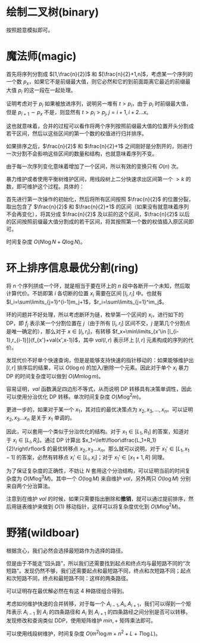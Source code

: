 # 绘制二叉树(binary)

按照题意模拟即可。

# 魔法师(magic)

首先将序列分割成 $[1,\frac{n}{2}]$ 和 $[\frac{n}{2}+1,n]$，考虑某一个序列的一个数 $p_x$，如果它不是前缀最大值，则它必然和它的到前面距离它最近的前缀最大值 $p_i$ 的这一段在一起处理。

证明考虑对于 $p_i$ 如果被放进序列，说明另一堆有 $t>p_i$，由于 $p_i$ 时前缀最大值，但是 $p_{i+1}\sim p_x$ 不是，则显然有 $t>p_i>p_j,j=i+1,i+2\dots x$。

这也就意味着，合并的过程可以看作将两个序列按照前缀最大值的位置开头分割成若干区间，然后以这些区间的第一个数的权值进行归并排序。

如果排序之后，$\frac{n}{2}$ 和 $\frac{n}{2}+1$ 之间刚好是分割开的，则进行一次分割不会影响这些区间的数量和结构，也就意味着序列不变。

由于每一次序列变化意味着增加了一个区间，所以有效的变换只有 $O(n)$ 次。

暴力维护或者使用平衡树维护区间，用线段树上二分快速求出区间第一个 $>k$ 的数，即可维护这个过程。具体的：

首先进行第一次操作的初始化，然后将所有区间按照 $\frac{n}{2}$ 的位置分裂，取出包含了 $\frac{n}{2}$ 和 $\frac{n}{2}+1$ 的区间（如果没有就意味着序列不会再变化），将其分成 $\frac{n}{2}$ 及以前的这个区间，$\frac{n}{2}$ 以后的区间按照前缀最大值分割成的若干区间，将其按照第一个数的权值插入原区间即可。

时间复杂度 $O(N\log N+Q\log N)$。

# 环上排序信息最优分割(ring)

将 $n$ 个序列拼成一个环，就是相当于要在环上的 $n$ 段中各断开一个未知，然后取计算代价。不妨即第 $i$ 各切断的位置 $x_i$ 需要在区间 $[l_i,r_i]$ 中。也就有 $l_i=\sum\limits_{j=1}^{i-1}m_j+1$，$r_i=\sum\limits_{j=1}^im_j$。

环的问题并不好处理，所以考虑断环为链，枚举第一个区间的 $x_i$，进行如下的 DP，即 $f_j$ 表示某一个分割位置在 $j$（由于所有 $[l_i,r_i]$ 区间不交，$j$ 是第几个分割点是唯一确定的），那么对于 $x\in[l_i,r_i]$，有转移 $f_x=\min\limits_{x'\in [l_{i-1},r_{i-1}]}(f_{x'}+val(x',x-1))$，其中 $val(l,r)$ 表示环上 $[l,r]$ 元素构成的序列的代价。

发现代价不好单个快速查询，但是是能够支持快速的指针移动的：如果能够维护出 $[l,r]$ 排序后的结果，可以 $O(\log n)$ 的加入/删除一个元素。因此对于单个 $x_i$ 暴力 DP 的时间复杂度可以做到 $O(Mm\log m)$。

容易证明，$val$ 函数满足四边形不等式，从而说明 DP 转移具有决策单调性，因此可以使用分治优化 DP 转移。单次时间复杂度 $O(M\log^2 m)$。

更进一步的，如果对于某一个 $x_1$，其对应的最优决策点为 $x_2,x_3,\dots ,x_n$。可以证明 $x_2,x_3\dots x_n$ 是关于 $x_1$ 单调的。

因此，可以套用一个类似于分治优化的结构。对于 $x_1\in[L_1,R_1]$ 的答案，知道对于 $x_i\in [L_i,R_i]$。通过 DP 计算出 $x_1=\left\lfloor\dfrac{L_1+R_1}{2}\right\rfloor$ 的最优转移点 $x_2,x_3\dots x_n$。那么就可以说明，对于 $x_1'\in [L_1,x_1-1]$ 的答案，必然有转移点 $x_i'\in [L_i,x_i]$；对于 $x_1'\in [x_1+1,R]$ 同理。

为了保证复杂度的正确性，不妨让 $N$ 套用这个分治结构，可以证明当前的时间复杂度为 $O(M\log ^3M)$。其中一个 $O(\log M)$ 来自维护 $val$，另外两只 $O(\log M)$ 分别来自两个分治算法。

注意到在维护 $val$ 的时候，如果只需要指出删除和**撤销**，就可以通过提前排序，然后用链表维护来做到 $O(1)$ 移动指针，这样可以将复杂度优化到 $O(M\log^2M)$。

# 野猪(wildboar)

根据贪心，我们必然会选择最短路作为选择的路径。

但是由于不能走“回头路”，所以我们还需要找到起点和终点均与最短路不同的“次短路”。发现仍然不够，我们还需要起点和最短路不同，终点和次短路不同；起点和次短路不同，终点和最短路不同：这样的两条路径。

可以证明存在最优解必然在有这 4 种路径组合得到。

考虑如何维护快速的合并转移，对于每一个 $A_{i-1},A_{i},A_{i+1}$，我们可以得到一个矩阵表示 $A_{i-1}$ 到 $A_i$ 的四条路径和 $A_i$ 到 $A_{i+1}$ 的四条路经之间分别是否可以转移。发现修改和查询类似 DDP，使用矩阵维护 $min,+$ 矩阵乘法即可。

可以使用线段树维护，时间复杂度 $O(m^2\log m+n^2+L+T\log L)$。